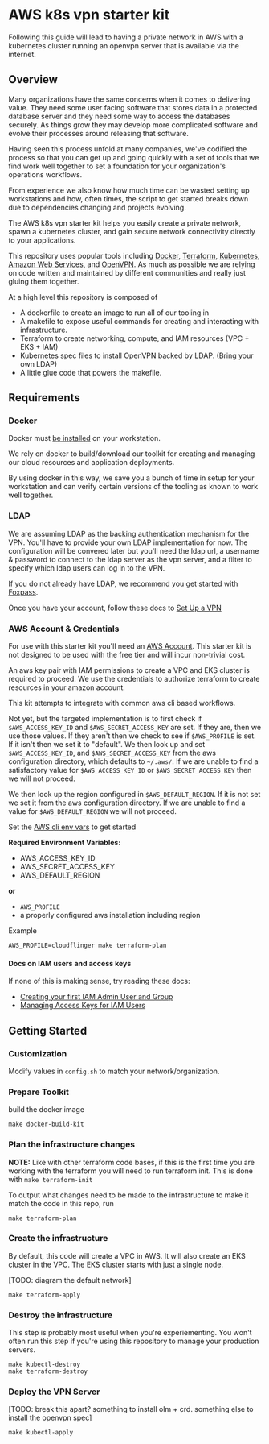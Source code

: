 # AWS k8s vpn starter kit

Following this guide will lead to having a private network in AWS with a kubernetes cluster running an openvpn server that is available via the internet. 

## Overview

Many organizations have the same concerns when it comes to delivering value. They need some user facing software that stores data in a protected database server and they need some way to access the databases securely. As things grow they may develop more complicated software and evolve their processes around releasing that software.

Having seen this process unfold at many companies, we've codified the process so that you can get up and going quickly with a set of tools that we find work well together to set a foundation for your organization's operations workflows.

From experience we also know how much time can be wasted setting up workstations and how, often times, the script to get started breaks down due to dependencies changing and projects evolving.

The AWS k8s vpn starter kit helps you easily create a private network, spawn a kubernetes cluster, and gain secure network connectivity directly to your applications.

This repository uses popular tools including [Docker](https://www.docker.com/), [Terraform](https://www.terraform.io/), [Kubernetes](https://kubernetes.io/), [Amazon Web Services](https://aws.amazon.com/), and [OpenVPN](https://openvpn.net/). As much as possible we are relying on code written and maintained by different communities and really just gluing them together.

At a high level this repository is composed of 

- A dockerfile to create an image to run all of our tooling in
- A makefile to expose useful commands for creating and interacting with infrastructure.
- Terraform to create networking, compute, and IAM resources (VPC + EKS + IAM)
- Kubernetes spec files to install OpenVPN backed by LDAP. (Bring your own LDAP)
- A little glue code that powers the makefile.

## Requirements

### Docker

Docker must [be installed](https://docs.docker.com/install/) on your workstation.

We rely on docker to build/download our toolkit for creating and managing our cloud resources and application deployments.

By using docker in this way, we save you a bunch of time in setup for your workstation and can verify certain versions of the tooling as known to work well together.

### LDAP

We are assuming LDAP as the backing authentication mechanism for the VPN. You'll have to provide your own LDAP implementation for now. The configuration will be convered later but you'll need the ldap url, a username & password to connect to the ldap server as the vpn server, and a filter to specify which ldap users can log in to the VPN.

If you do not already have LDAP, we recommend you get started with [Foxpass](https://www.foxpass.com/).

Once you have your account, follow these docs to [Set Up a VPN](https://foxpass.readme.io/docs/set-up-a-vpn)

### AWS Account & Credentials

For use with this starter kit you'll need an [AWS Account](https://aws.amazon.com/). This starter kit is not designed to be used with the free tier and will incur non-trivial cost.

An aws key pair with IAM permissions to create a VPC and EKS cluster is required to proceed. We use the credentials to authorize terraform to create resources in your amazon account.

This kit attempts to integrate with common aws cli based workflows. 

Not yet, but the targeted implementation is to first check if `$AWS_ACCESS_KEY_ID` and `$AWS_SECRET_ACCESS_KEY` are set. If they are, then we use those values. If they aren't then we check to see if `$AWS_PROFILE` is set. If it isn't then we set it to "default". We then look up and set `$AWS_ACCESS_KEY_ID`, and `$AWS_SECRET_ACCESS_KEY` from the aws configuration directory, which defaults to `~/.aws/`. If we are unable to find a satisfactory value for `$AWS_ACCESS_KEY_ID` or `$AWS_SECRET_ACCESS_KEY` then we will not proceed.

We then look up the region configured in `$AWS_DEFAULT_REGION`. If it is not set we set it from the aws configuration directory. If we are unable to find a value for `$AWS_DEFAULT_REGION` we will not proceed.

Set the [AWS cli env vars](https://docs.aws.amazon.com/cli/latest/userguide/cli-environment.html) to get started

**Required Environment Variables:**
-   AWS_ACCESS_KEY_ID
-   AWS_SECRET_ACCESS_KEY
-   AWS_DEFAULT_REGION

**or**

- `AWS_PROFILE`
- a properly configured aws installation including region

Example

```
AWS_PROFILE=cloudflinger make terraform-plan
```

#### Docs on IAM users and access keys

If none of this is making sense, try reading these docs:

-   [Creating your first IAM Admin User and Group](https://docs.aws.amazon.com/IAM/latest/UserGuide/getting-started_create-admin-group.html)
-   [Managing Access Keys for IAM Users](https://docs.aws.amazon.com/IAM/latest/UserGuide/id_credentials_access-keys.html)

## Getting Started

### Customization

Modify values in `config.sh` to match your network/organization.

### Prepare Toolkit

build the docker image

``` make docker-build-kit ```

### Plan the infrastructure changes

**NOTE:** Like with other terraform code bases, if this is the first time you are working with the terraform you will need to run terraform init. This is done with `make terraform-init`

To output what changes need to be made to the infrastructure to make it match the code in this repo, run

``` make terraform-plan ```

### Create the infrastructure

By default, this code will create a VPC in AWS. It will also create an EKS cluster in the VPC. The EKS cluster starts with just a single node.

[TODO: diagram the default network]

``` make terraform-apply ```

### Destroy the infrastructure

This step is probably most useful when you're experiementing. You won't often run this step if you're using this repository to manage your production servers.

``` 
make kubectl-destroy
make terraform-destroy
```

### Deploy the VPN Server

[TODO: break this apart? something to install olm + crd. something else to install the openvpn spec]

``` make kubectl-apply ``` 

